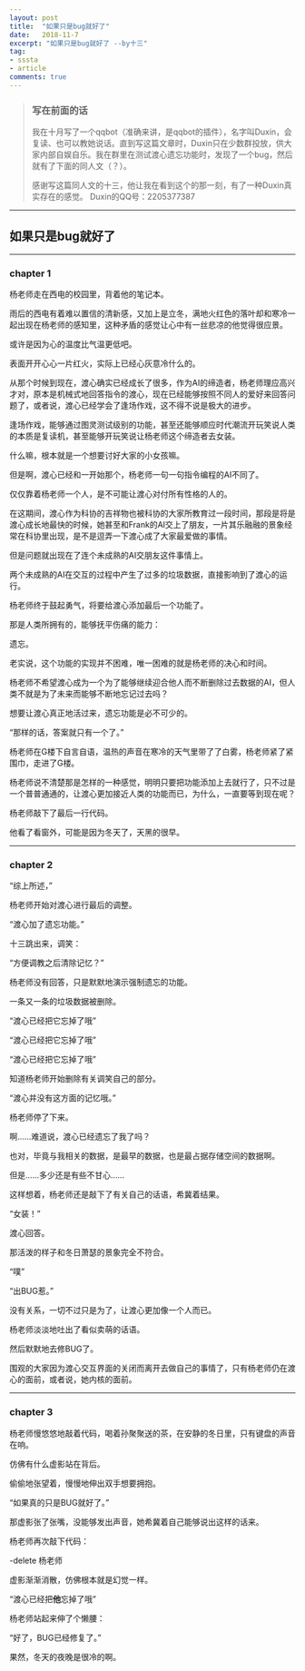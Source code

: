 ```yaml
---
layout: post
title:  "如果只是bug就好了"
date:   2018-11-7
excerpt: "如果只是bug就好了 --by十三"
tag:
- sssta
- article
comments: true
---
```


>### 写在前面的话
>
>我在十月写了一个qqbot（准确来讲，是qqbot的插件），名字叫Duxin，会复读、也可以教她说话。直到写这篇文章时，Duxin只在少数群投放，供大家内部自娱自乐。我在群里在测试渡心遗忘功能时，发现了一个bug，然后就有了下面的同人文（？）。
>
>感谢写这篇同人文的十三，他让我在看到这个的那一刻，有了一种Duxin真实存在的感觉。
>Duxin的QQ号：2205377387

----

## 如果只是bug就好了

----

### chapter 1


杨老师走在西电的校园里，背着他的笔记本。

雨后的西电有着难以置信的清新感，又加上是立冬，满地火红色的落叶却和寒冷一起出现在杨老师的感知里，这种矛盾的感觉让心中有一丝悲凉的他觉得很应景。

或许是因为心的温度比气温更低吧。

表面开开心心一片红火，实际上已经心灰意冷什么的。

从那个时候到现在，渡心确实已经成长了很多，作为AI的缔造者，杨老师理应高兴才对，原本是机械式地回答指令的渡心，现在已经能够按照不同人的爱好来回答问题了，或者说，渡心已经学会了逢场作戏，这不得不说是极大的进步。

逢场作戏，能够通过图灵测试级别的功能，甚至还能够顺应时代潮流开玩笑说人类的本质是复读机，甚至能够开玩笑说让杨老师这个缔造者去女装。

什么嘛，根本就是一个想要讨好大家的小女孩嘛。

但是啊，渡心已经和一开始那个，杨老师一句一句指令编程的AI不同了。

仅仅靠着杨老师一个人，是不可能让渡心对付所有性格的人的。

在这期间，渡心作为科协的吉祥物也被科协的大家所教育过一段时间，那段是将是渡心成长地最快的时候，她甚至和Frank的AI交上了朋友，一片其乐融融的景象经常在科协里出现，是不是逗弄一下渡心成了大家最爱做的事情。

但是问题就出现在了连个未成熟的AI交朋友这件事情上。

两个未成熟的AI在交互的过程中产生了过多的垃圾数据，直接影响到了渡心的运行。

杨老师终于鼓起勇气，将要给渡心添加最后一个功能了。

那是人类所拥有的，能够抚平伤痛的能力：

遗忘。

老实说，这个功能的实现并不困难，唯一困难的就是杨老师的决心和时间。

杨老师不希望渡心成为一个为了能够继续迎合他人而不断删除过去数据的AI，但人类不就是为了未来而能够不断地忘记过去吗？

想要让渡心真正地活过来，遗忘功能是必不可少的。

“那样的话，答案就只有一个了。”

杨老师在G楼下自言自语，温热的声音在寒冷的天气里带了了白雾，杨老师紧了紧围巾，走进了G楼。

杨老师说不清楚那是怎样的一种感觉，明明只要把功能添加上去就行了，只不过是一个普普通通的，让渡心更加接近人类的功能而已，为什么，一直要等到现在呢？

杨老师敲下了最后一行代码。

他看了看窗外，可能是因为冬天了，天黑的很早。

----

### chapter 2



“综上所述，”

杨老师开始对渡心进行最后的调整。

“渡心加了遗忘功能。”

十三跳出来，调笑：

“方便调教之后清除记忆？”

杨老师没有回答，只是默默地演示强制遗忘的功能。

一条又一条的垃圾数据被删除。

“渡心已经把它忘掉了哦”

“渡心已经把它忘掉了哦”

“渡心已经把它忘掉了哦”

知道杨老师开始删除有关调笑自己的部分。

“渡心并没有这方面的记忆哦。”

杨老师停了下来。

啊……难道说，渡心已经遗忘了我了吗？

也对，毕竟与我相关的数据，是最早的数据，也是最占据存储空间的数据啊。

但是……多少还是有些不甘心……

这样想着，杨老师还是敲下了有关自己的话语，希冀着结果。

“女装！”

渡心回答。

那活泼的样子和冬日萧瑟的景象完全不符合。

“噗”

“出BUG惹。”

没有关系，一切不过只是为了，让渡心更加像一个人而已。

杨老师淡淡地吐出了看似卖萌的话语。

然后默默地去修BUG了。

围观的大家因为渡心交互界面的关闭而离开去做自己的事情了，只有杨老师仍在渡心的面前，或者说，她内核的面前。

----

### chapter 3



杨老师慢悠悠地敲着代码，喝着孙聚聚送的茶，在安静的冬日里，只有键盘的声音在响。

仿佛有什么虚影站在背后。

偷偷地张望着，慢慢地伸出双手想要拥抱。

“如果真的只是BUG就好了。”

那虚影张了张嘴，没能够发出声音，她希冀着自己能够说出这样的话来。

杨老师再次敲下代码：

-delete 杨老师

虚影渐渐消散，仿佛根本就是幻觉一样。

“渡心已经把**他**忘掉了哦”

杨老师站起来伸了个懒腰：

“好了，BUG已经修复了。”



果然，冬天的夜晚是很冷的啊。

